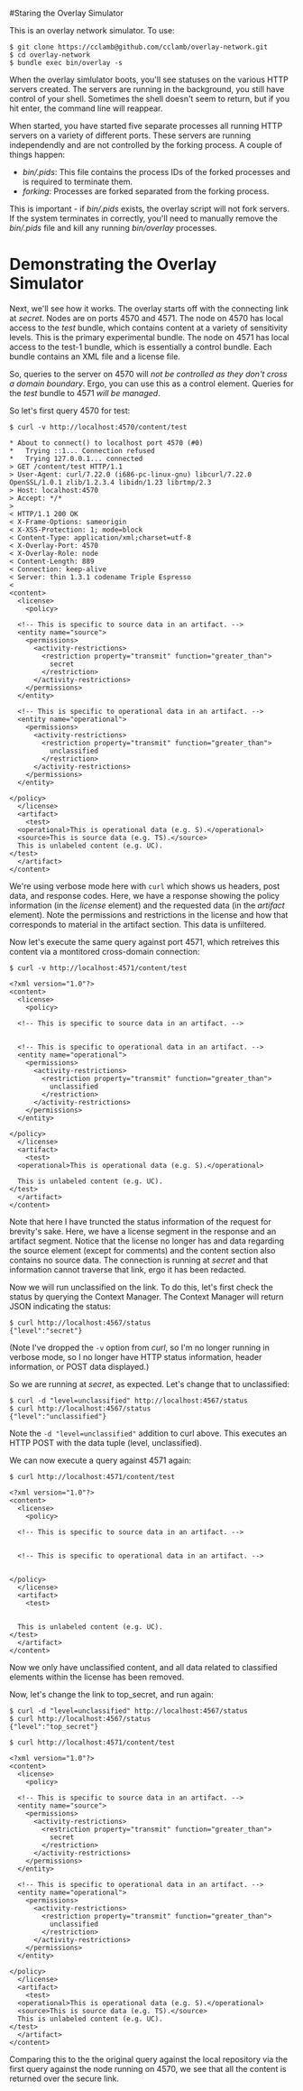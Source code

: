 #Staring the Overlay Simulator

This is an overlay network simulator.  To use:

    $ git clone https://cclamb@github.com/cclamb/overlay-network.git
    $ cd overlay-network
    $ bundle exec bin/overlay -s

When the overlay simlulator boots, you'll see statuses on the various HTTP servers created.  The servers are running in the background, you still have control of your shell.  Sometimes the shell doesn't seem to return, but if you hit enter, the command line will reappear.

When started, you have started five separate processes all running HTTP servers on a variety of different ports.  These servers are running independendly and are not controlled by the forking process.  A couple of things happen:
* _bin/.pids_: This file contains the process IDs of the forked processes and is required to terminate them.
* _forking_: Processes are forked separated from the forking process.

This is important - if _bin/.pids_ exists, the overlay script will not fork servers.  If the system terminates in correctly, you'll need to manually remove the _bin/.pids_ file and kill any running _bin/overlay_ processes.

# Demonstrating the Overlay Simulator

Next, we'll see how it works.  The overlay starts off with the connecting link at _secret_.  Nodes are on ports 4570 and 4571.  The node on 4570 has local access to the _test_ bundle, which contains content at a variety of sensitivity levels.  This is the primary experimental bundle.  The node on 4571 has local access to the test-1 bundle, which is essentially a control bundle.  Each bundle contains an XML file and a license file.

So, queries to the server on 4570 will _not be controlled as they don't cross a domain boundary_.  Ergo, you can use this as a control element.  Queries for the _test_ bundle to 4571 _will be managed_.

So let's first query 4570 for test:

    $ curl -v http://localhost:4570/content/test

    * About to connect() to localhost port 4570 (#0)
    *   Trying ::1... Connection refused
    *   Trying 127.0.0.1... connected
    > GET /content/test HTTP/1.1
    > User-Agent: curl/7.22.0 (i686-pc-linux-gnu) libcurl/7.22.0 OpenSSL/1.0.1 zlib/1.2.3.4 libidn/1.23 librtmp/2.3
    > Host: localhost:4570
    > Accept: */*
    > 
    < HTTP/1.1 200 OK
    < X-Frame-Options: sameorigin
    < X-XSS-Protection: 1; mode=block
    < Content-Type: application/xml;charset=utf-8
    < X-Overlay-Port: 4570
    < X-Overlay-Role: node
    < Content-Length: 889
    < Connection: keep-alive
    < Server: thin 1.3.1 codename Triple Espresso
    < 
    <content>
      <license>
        <policy>

      <!-- This is specific to source data in an artifact. -->
      <entity name="source">
        <permissions>
          <activity-restrictions>
            <restriction property="transmit" function="greater_than">
              secret
            </restriction>
          </activity-restrictions>
        </permissions>
      </entity>

      <!-- This is specific to operational data in an artifact. -->
      <entity name="operational">
        <permissions>
          <activity-restrictions>
            <restriction property="transmit" function="greater_than">
              unclassified
            </restriction>
          </activity-restrictions>
        </permissions>
      </entity>
      
    </policy>
      </license>
      <artifact>
        <test>
      <operational>This is operational data (e.g. S).</operational>
      <source>This is source data (e.g. TS).</source>
      This is unlabeled content (e.g. UC).
    </test>
      </artifact>
    </content>

We're using verbose mode here with `curl` which shows us headers, post data, and response codes.  Here, we have a response showing the policy information (in the _license_ element) and the requested data (in the _artifact_ element).  Note the permissions and restrictions in the license and how that corresponds to material in the artifact section.  This data is unfiltered.

Now let's execute the same query against port 4571, which retreives this content via a montitored cross-domain connection:

    $ curl -v http://localhost:4571/content/test

    <?xml version="1.0"?>
    <content>
      <license>
        <policy>

      <!-- This is specific to source data in an artifact. -->
      

      <!-- This is specific to operational data in an artifact. -->
      <entity name="operational">
        <permissions>
          <activity-restrictions>
            <restriction property="transmit" function="greater_than">
              unclassified
            </restriction>
          </activity-restrictions>
        </permissions>
      </entity>
      
    </policy>
      </license>
      <artifact>
        <test>
      <operational>This is operational data (e.g. S).</operational>
      
      This is unlabeled content (e.g. UC).
    </test>
      </artifact>
    </content>

Note that here I have truncted the status information of the request for brevity's sake.  Here, we have a license segment in the response and an artifact segment.  Notice that the license no longer has and data regarding the source element (except for comments) and the content section also contains no source data.  The connection is running at _secret_ and that information cannot traverse that link, ergo it has been redacted.

Now we will run unclassified on the link.  To do this, let's first check the status by querying the Context Manager.  The Context Manager will return JSON indicating the status:

    $ curl http://localhost:4567/status
    {"level":"secret"}

(Note I've dropped the `-v` option from _curl_, so I'm no longer running in verbose mode, so I no longer have HTTP status information, header information, or POST data displayed.)

So we are running at _secret_, as expected.  Let's change that to unclassified:

    $ curl -d "level=unclassified" http://localhost:4567/status
    $ curl http://localhost:4567/status
    {"level":"unclassified"}

Note the `-d "level=unclassified"` addition to curl above.  This executes an HTTP POST with the data tuple (level, unclassified).

We can now execute a query against 4571 again:

    $ curl http://localhost:4571/content/test

    <?xml version="1.0"?>
    <content>
      <license>
        <policy>

      <!-- This is specific to source data in an artifact. -->
      

      <!-- This is specific to operational data in an artifact. -->
      
      
    </policy>
      </license>
      <artifact>
        <test>
      
      
      This is unlabeled content (e.g. UC).
    </test>
      </artifact>
    </content>

Now we only have unclassified content, and all data related to classified elements within the license has been removed.

Now, let's change the link to top_secret, and run again:

    $ curl -d "level=unclassified" http://localhost:4567/status
    $ curl http://localhost:4567/status
    {"level":"top_secret"}

    $ curl http://localhost:4571/content/test

    <?xml version="1.0"?>
    <content>
      <license>
        <policy>

      <!-- This is specific to source data in an artifact. -->
      <entity name="source">
        <permissions>
          <activity-restrictions>
            <restriction property="transmit" function="greater_than">
              secret
            </restriction>
          </activity-restrictions>
        </permissions>
      </entity>

      <!-- This is specific to operational data in an artifact. -->
      <entity name="operational">
        <permissions>
          <activity-restrictions>
            <restriction property="transmit" function="greater_than">
              unclassified
            </restriction>
          </activity-restrictions>
        </permissions>
      </entity>
      
    </policy>
      </license>
      <artifact>
        <test>
      <operational>This is operational data (e.g. S).</operational>
      <source>This is source data (e.g. TS).</source>
      This is unlabeled content (e.g. UC).
    </test>
      </artifact>
    </content>

Comparing this to the the original query against the local repository via the first query against the node running on 4570, we see that all the content is returned over the secure link.


